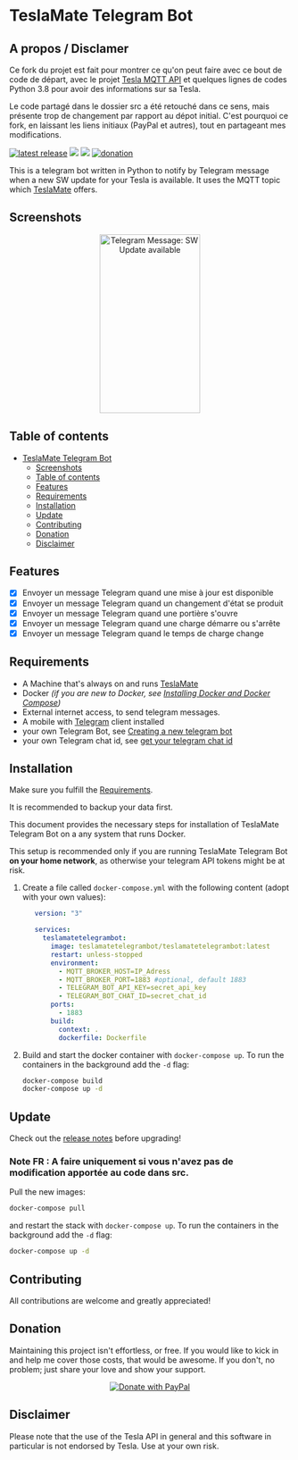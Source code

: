 # TeslaMate Telegram Bot

## A propos / Disclamer
Ce fork du projet est fait pour montrer ce qu'on peut faire avec ce bout de code de départ, avec le projet [Tesla MQTT API](https://github.com/tlj/teslamate-mqtt-api) et quelques lignes de codes Python 3.8 pour avoir des informations sur sa Tesla.

Le code partagé dans le dossier src a été retouché dans ce sens, mais présente trop de changement par rapport au dépot initial. C'est pourquoi ce fork, en laissant les liens initiaux (PayPal et autres), tout en partageant mes modifications.

[![latest release](https://img.shields.io/github/v/release/JakobLichterfeld/TeslaMate_Telegram_Bot)](https://github.com/JakobLichterfeld/TeslaMate_Telegram_Bot/releases/latest)
[![](https://images.microbadger.com/badges/version/teslamatetelegrambot/teslamatetelegrambot.svg)](https://hub.docker.com/r/teslamatetelegrambot/teslamatetelegrambot)
[![](https://images.microbadger.com/badges/image/teslamatetelegrambot/teslamatetelegrambot.svg)](https://microbadger.com/images/teslamatetelegrambot/teslamatetelegrambot)
[![donation](https://img.shields.io/badge/Donate-PayPal-informational.svg?logo=paypal)](https://www.paypal.com/cgi-bin/webscr?cmd=_s-xclick&hosted_button_id=ZE9EHN48GYWMN&source=url)

This is a telegram bot written in Python to notify by Telegram message when a new SW update for your Tesla is available. It uses the MQTT topic which [TeslaMate](https://github.com/adriankumpf/teslamate) offers.

## Screenshots

<p align="center">
  <img src="screenshots/telegram_message_sw_update.jpg" alt="Telegram Message: SW Update available" title="telegram_message_sw_update" width="180" height="320" />
</p>

## Table of contents

- [TeslaMate Telegram Bot](#teslamate-telegram-bot)
  - [Screenshots](#screenshots)
  - [Table of contents](#table-of-contents)
  - [Features](#features)
  - [Requirements](#requirements)
  - [Installation](#installation)
  - [Update](#update)
  - [Contributing](#contributing)
  - [Donation](#donation)
  - [Disclaimer](#disclaimer)

## Features

- [x] Envoyer un message Telegram quand une mise à jour est disponible
- [x] Envoyer un message Telegram quand un changement d'état se produit
- [x] Envoyer un message Telegram quand une portière s'ouvre
- [x] Envoyer un message Telegram quand une charge démarre ou s'arrête
- [x] Envoyer un message Telegram quand le temps de charge change

## Requirements

- A Machine that's always on and runs [TeslaMate](https://github.com/adriankumpf/teslamate)
- Docker _(if you are new to Docker, see [Installing Docker and Docker Compose](https://dev.to/rohansawant/installing-docker-and-docker-compose-on-the-raspberry-pi-in-5-simple-steps-3mgl))_
- External internet access, to send telegram messages.
- A mobile with [Telegram](https://telegram.org/) client installed
- your own Telegram Bot, see [Creating a new telegram bot](https://core.telegram.org/bots#6-botfather)
- your own Telegram chat id, see [get your telegram chat id](https://docs.influxdata.com/kapacitor/v1.5/event_handlers/telegram/#get-your-telegram-chat-id)

## Installation

Make sure you fulfill the [Requirements](#requirements).

It is recommended to backup your data first.

This document provides the necessary steps for installation of TeslaMate Telegram Bot on a any system that runs Docker.

This setup is recommended only if you are running TeslaMate Telegram Bot **on your home network**, as otherwise your telegram API tokens might be at risk.

1. Create a file called `docker-compose.yml` with the following content (adopt with your own values):

   ```yml title="docker-compose.yml"
      version: "3"

      services:
        teslamatetelegrambot:
          image: teslamatetelegrambot/teslamatetelegrambot:latest
          restart: unless-stopped
          environment:
            - MQTT_BROKER_HOST=IP_Adress
            - MQTT_BROKER_PORT=1883 #optional, default 1883
            - TELEGRAM_BOT_API_KEY=secret_api_key
            - TELEGRAM_BOT_CHAT_ID=secret_chat_id
          ports:
            - 1883
          build:
            context: .
            dockerfile: Dockerfile
   ```

2. Build and start the docker container with `docker-compose up`. To run the containers in the background add the `-d` flag:

   ```bash
   docker-compose build
   docker-compose up -d
   ```

## Update

Check out the [release notes](https://github.com/JakobLichterfeld/TeslaMate_Telegram_Bot/releases) before upgrading!

### Note FR : A faire uniquement si vous n'avez pas de modification apportée au code dans src.

Pull the new images:

```bash
docker-compose pull
```

and restart the stack with `docker-compose up`. To run the containers in the background add the `-d` flag:

```bash
docker-compose up -d
```

## Contributing

All contributions are welcome and greatly appreciated!

## Donation

Maintaining this project isn't effortless, or free. If you would like to kick in and help me cover those costs, that would be awesome. If you don't, no problem; just share your love and show your support.

<p align="center">
  <a href="https://www.paypal.com/cgi-bin/webscr?cmd=_s-xclick&hosted_button_id=ZE9EHN48GYWMN&source=url">
    <img src="screenshots/paypal-donate-button.png" alt="Donate with PayPal" />
  </a>
</p>

## Disclaimer

Please note that the use of the Tesla API in general and this software in particular is not endorsed by Tesla. Use at your own risk.
